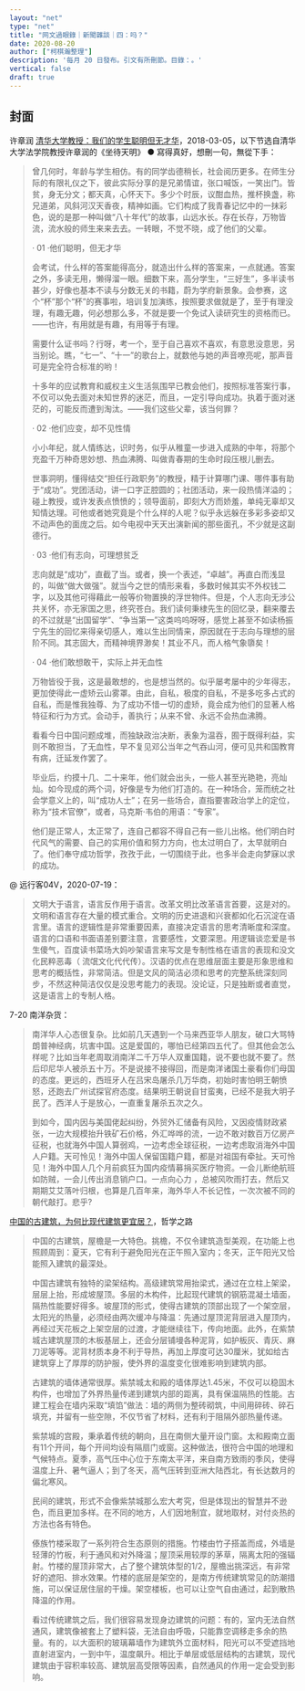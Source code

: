```yaml
---
layout: "net"
type: "net"
title: "网文過眼錄｜新聞雜談｜四：吗？"
date: 2020-08-20
author: ["柯棋瀚整理"]
description: '每月 20 日發布。引文有所刪節。目錄：。'
vertical: false
draft: true
---
```


## 封面

许章润 [清华大学教授：我们的学生聪明但无才华](http://m.kdnet.net/share-12655038.html?sform=club)，2018-03-05，以下节选自清华大学法学院教授许章润的《坐待天明》 ● 寫得真好，想刪一句，無從下手：

> 曾几何时，年龄与学生相仿。有的同学齿德稍长，社会阅历更多。在师生分际的有限礼仪之下，彼此实际分享的是兄弟情谊，张口喊饭，一笑出门。皆贫，身无分文；都天真，心怀天下。多少个时辰，议酣血热，推杯换盏，称兄道弟，风斜河汉天香夜，精神如画。它们构成了我青春记忆中的一抹彩色，说的是那一种叫做“八十年代”的故事，山远水长。存在长存，万物皆流，流水般的师生来来去去。一转眼，不觉不晓，成了他们的父辈。
>
>
> · 01 ·他们聪明，但无才华
>
>
> 会考试，什么样的答案能得高分，就造出什么样的答案来，一点就通。答案之外，多读无用，懒得溜一眼。细数下来，高分学生，“三好生”，多半读书甚少，好像也基本不读与分数无关的书籍，蔚为学府新景象。会参赛，这个“杯”那个“杯”的赛事啦，培训复加演练，按照要求做就是了，至于有理没理，有趣无趣，何必想那么多，不就是要一个免试入读研究生的资格而已。——也许，有用就是有趣，有用等于有理。
>
> 需要什么证书吗？行呀，考一个，至于自己喜欢不喜欢，有意思没意思，另当别论。瞧，“七一”、“十一”的歌台上，就数他与她的声音嘹亮呢，那声音可是完全符合标准的哟！
>
> 十多年的应试教育和威权主义生活氛围早已教会他们，按照标准答案行事，不仅可以免去面对未知世界的迷茫，而且，一定引导向成功。执着于面对迷茫的，可能反而遭到淘汰。——我们这些父辈，该当何罪？
>
> · 02 ·他们应变，却不见性情
>
> 小小年纪，就人情练达，识时务，似乎从稚童一步进入成熟的中年，将那个充盈千万种奇思妙想、热血沸腾、叫做青春期的生命时段压根儿删去。
>
> 世事洞明，懂得结交“担任行政职务”的教授，精于计算哪门课、哪件事有助于“成功”。党团活动，讲一口字正腔圆的；社团活动，来一段热情洋溢的；碰上教授，或许发表点愤愤的；领导面前，即刻大方而娇羞，单纯无辜却又知情达理。可他或者她究竟是个什么样的人呢？似乎永远躲在多彩多姿却又不动声色的面庞之后。如今电视中天天出演新闻的那些面孔，不少就是这副德行。
>
> · 03 ·他们有志向，可理想贫乏
>
>
> 志向就是“成功”，直截了当。或者，换一个表述，“卓越”。再直白而浅显的，叫做“做大做强”。就当今之世的情形来看，多数时候其实不外权钱二字，以及其他可得藉此一般等价物置换的浮世物件。但是，个人志向无涉公共关怀，亦无家国之思，终究苍白。我们读何秉棣先生的回忆录，翻来覆去的不过就是“出国留学”、“争当第一”这类呜呜呀呀，感觉上甚至不如读杨振宁先生的回忆来得亲切感人，难以生出同情来，原因就在于志向与理想的层阶不同。其志固大，而精神境界渺矣！其业不凡，而人格气象隳矣！
>
>
> · 04 ·他们敢想敢干，实际上并无血性
>
>
> 万物皆役于我，这是最敢想的，也是想当然的。似乎屡考屡中的少年得志，更加使得此一虚矫云山雾罩。由此，自私，极度的自私，不是多吃多占式的自私，而是惟我独尊、为了成功不惜一切的虚矫，竟会成为他们的显著人格特征和行为方式。会动手，善执行；从来不曾、永远不会热血沸腾。
>
> 看看今日中国问题成堆，而独缺政治决断，表象为温吞，囿于既得利益，实则不敢担当，了无血性，早不复见邓公当年之气吞山河，便可见共和国教育有病，迁延发作罢了。
>
> 毕业后，约摸十几、二十来年，他们就会出头，一些人甚至光艳艳，亮灿灿。如今现成的两个词，好像是专为他们打造的。在一种场合，笼而统之社会学意义上的，叫“成功人士”；在另一些场合，直指要害政治学上的定位，称为“技术官僚”，或者，马克斯·韦伯的用语：“专家”。
>
> 他们是正常人，太正常了，连自己都容不得自己有一些儿出格。他们明白时代风气的需要、自己的实用价值和努力方向，也太过明白了，太早就明白了。他们奉守成功哲学，孜孜于此，一切围绕于此，也多半会走向梦寐以求的成功。
>

@ 远行客04V，2020-07-19：

> 文明大于语言，语言反作用于语言。改革文明比改革语言首要，这是对的。文明和语言存在大量的模式重合。文明的历史进退和兴衰都如化石沉淀在语言里。语言的逻辑性是非常重要因素，直接决定语言的思考清晰度和深度。语言的口语和书面语差别要注意，言要感性，文要深思。用逻辑谈恋爱是书生傻气，百度读书菜场大妈吵架语言来写文是专制性格在语言的表现和没文化民粹恶毒（ 流氓文化代代传）。汉语的优点在思维层面主要是形象思维和思考的概括性，非常简洁。但是文风的简洁必须和思考的完整系统深刻同步，不然这种简洁仅仅是没思考能力的表现。没论证，只是独断或者直觉，这是语言上的专制人格。

7-20 南洋杂货：

> 南洋华人心态很复杂。比如前几天遇到一个马来西亚华人朋友，破口大骂特朗普神经病，坑害中国。这是爱国的，哪怕已经第四五代了。但其他会怎么样呢？比如当年老周取消南洋二千万华人双重国籍，说不要也就不要了。然后印尼华人被杀五十万。不是说接不接得回，而是南洋诸国土豪看你们母国的态度。更远的，西班牙人在吕宋岛屠杀几万华商，初始时害怕明王朝愤怒，还跑去广州试探官府态度。结果明王朝说自甘蛮夷，已经不是我大明子民了。西洋人于是放心，一直重复屠杀五次之久。
>
> 到如今，国内因与美国佬起纠纷，外贸外汇储备有风险，又因疫情财政紧张，一边大规模抬升铁矿石价格，外汇哗哗的流，一边不敢对数百万亿房产征税，也就海外中国人算弱鸡，一边考虑全球征税，一边考虑取消海外中国人户籍。天可怜见！海外中国人保留国籍户籍，都是对祖国有牵扯。天可怜见！海外中国人几个月前疯狂为国内疫情募捐买医疗物资。一会儿断绝航班如防贼，一会儿传出消息销户口。一点向心力 ，总被风吹雨打去，然后又期期艾艾落叶归根，也算是几百年来，海外华人不长记性，一次次被不同的朝代敲打。悲乎?

[中国的古建筑，为何比现代建筑更宜居？](https://mp.weixin.qq.com/s/_LMBmq758z5166ERDMK6tQ)，哲学之路

> 中国的古建筑，屋檐是一大特色。挑檐，不仅令建筑造型美观，在功能上也照顾周到：夏天，它有利于避免阳光在正午照入室内；冬天，正午阳光又恰能照入建筑的最深处。
>
> 中国古建筑有独特的梁架结构。高级建筑常用抬梁式，通过在立柱上架梁，层层上抬，形成坡屋顶。多层的木构件，比起现代建筑的钢筋混凝土墙面，隔热性能要好得多。坡屋顶的形式，使得古建筑的顶部出现了一个架空层，太阳光的热量，必须经由两次缓冲与降温：先通过屋顶泥背层进入屋顶内，再经过天花板之上架空层的过渡，才能继续往下，传向地面。此外，在紫禁城古建筑屋顶的木板基层上，还会分层铺墁各种泥背，如护板灰、青灰、麻刀泥等等。泥背材质本身不利于导热，再加上厚度可达30厘米，犹如给古建筑穿上了厚厚的防护服，使外界的温度变化很难影响到建筑内部。
>
> 古建筑的墙体通常很厚。紫禁城太和殿的墙体厚达1.45米，不仅可以稳固木构件，也增加了外界热量传递到建筑内部的距离，具有保温隔热的性能。古建工程会在墙内采取“填馅”做法：墙的两侧为整砖砌筑，中间用碎砖、碎石填充，并留有一些空隙，不仅节省了材料，还有利于阻隔外部热量传递。
>
> 紫禁城的宫殿，秉承着传统的朝向，且在南侧大量开设门窗。太和殿南立面有11个开间，每个开间均设有隔扇门或窗。这种做法，很符合中国的地理和气候特点。夏季，高气压中心位于东南太平洋，来自南方致雨的季风，使得温度上升、暑气逼人；到了冬天，高气压转到亚洲大陆西北，有长达数月的偏北寒风。
>
> 民间的建筑，形式不会像紫禁城那么宏大考究，但是体现出的智慧并不逊色，而且更加多样。在不同的地方，人们因地制宜，就地取材，对付炎热的方法也各有特色。
>
> 傣族竹楼采取了一系列符合生态原则的措施。竹楼由竹子搭盖而成，外墙是轻薄的竹板，利于通风和对外降温；屋顶采用较厚的茅草，隔离太阳的强辐射。竹楼的屋顶非常大，占了整个建筑体型的1/2，屋檐出挑深远，有非常好的遮阳、排水效果。竹楼的底层是架空的，是南方传统建筑常见的防潮措施，可以保证居住层的干燥。架空楼板，也可以让空气自由通过，起到散热降温的作用。
>
> 看过传统建筑之后，我们很容易发现身边建筑的问题：有的，室内无法自然通风，建筑像被套上了塑料袋，无法自由呼吸，只能靠空调移走多余的热量。有的，以大面积的玻璃幕墙作为建筑外立面材料，阳光可以不受遮挡地直射进室内，一到中午，温度飙升。相比于单层或低层结构的古建筑，现代建筑由于容积率较高、建筑层高受限等因素，自然通风的作用一定会受到影响。